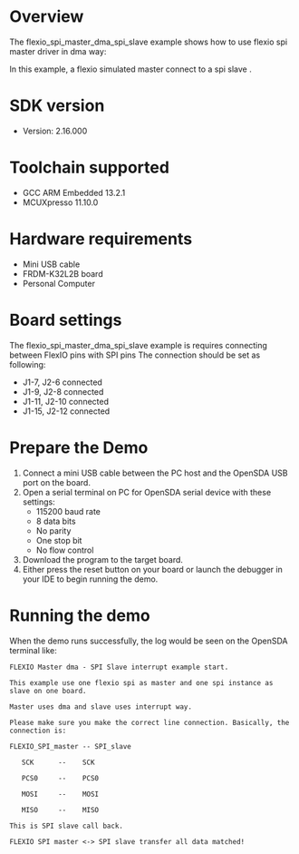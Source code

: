 Overview
========
The flexio_spi_master_dma_spi_slave example shows how to use flexio spi master driver in dma way:

In this example, a flexio simulated master connect to a spi slave .

SDK version
===========
- Version: 2.16.000

Toolchain supported
===================
- GCC ARM Embedded  13.2.1
- MCUXpresso  11.10.0

Hardware requirements
=====================
- Mini USB cable
- FRDM-K32L2B board
- Personal Computer

Board settings
==============
The flexio_spi_master_dma_spi_slave example is requires connecting between FlexIO pins with SPI pins
The connection should be set as following:
- J1-7, J2-6 connected
- J1-9, J2-8 connected
- J1-11, J2-10 connected
- J1-15, J2-12 connected

Prepare the Demo
================
1.  Connect a mini USB cable between the PC host and the OpenSDA USB port on the board.
2.  Open a serial terminal on PC for OpenSDA serial device with these settings:
    - 115200 baud rate
    - 8 data bits
    - No parity
    - One stop bit
    - No flow control
3.  Download the program to the target board.
4.  Either press the reset button on your board or launch the debugger in your IDE to begin running the demo.

Running the demo
================
When the demo runs successfully, the log would be seen on the OpenSDA terminal like:

~~~~~~~~~~~~~~~~~~~~~
FLEXIO Master dma - SPI Slave interrupt example start.

This example use one flexio spi as master and one spi instance as slave on one board.

Master uses dma and slave uses interrupt way.

Please make sure you make the correct line connection. Basically, the connection is:

FLEXIO_SPI_master -- SPI_slave

   SCK      --    SCK

   PCS0     --    PCS0

   MOSI     --    MOSI

   MISO     --    MISO

This is SPI slave call back.

FLEXIO SPI master <-> SPI slave transfer all data matched!
~~~~~~~~~~~~~~~~~~~~~
